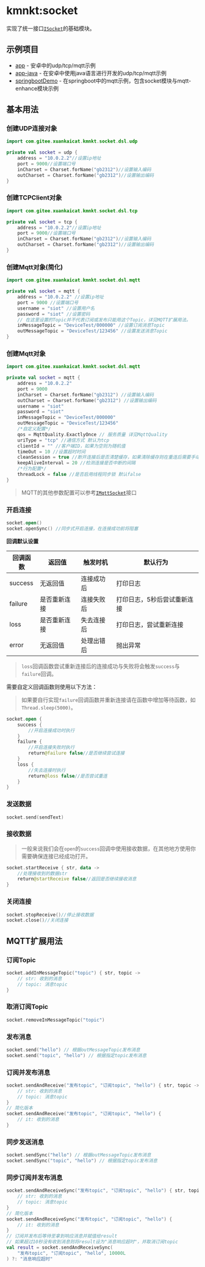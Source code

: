 # kmnkt:socket
实现了统一接口[`ISocket`](src/commonMain/kotlin/com/gitee/xuankaicat/kmnkt/socket/ISocket.kt)的基础模块。

## 示例项目

* [app](../examples/app) - 安卓中的udp/tcp/mqtt示例
* [app-java](../examples/app-java) - 在安卓中使用java语言进行开发的udp/tcp/mqtt示例
* [springbootDemo](../examples/springbootDemo) - 在springboot中的mqtt示例，包含socket模块与mqtt-enhance模块示例

## 基本用法

### 创建UDP连接对象

```kotlin
import com.gitee.xuankaicat.kmnkt.socket.dsl.udp

private val socket = udp {
    address = "10.0.2.2"//设置ip地址
    port = 9000//设置端口号
    inCharset = Charset.forName("gb2312")//设置输入编码
    outCharset = Charset.forName("gb2312")//设置输出编码
}
```

### 创建TCPClient对象

```kotlin
import com.gitee.xuankaicat.kmnkt.socket.dsl.tcp

private val socket = tcp {
    address = "10.0.2.2"//设置ip地址
    port = 9000//设置端口号
    inCharset = Charset.forName("gb2312")//设置输入编码
    outCharset = Charset.forName("gb2312")//设置输出编码
}
```

### 创建Mqtt对象(简化)

```kotlin
import com.gitee.xuankaicat.kmnkt.socket.dsl.mqtt

private val socket = mqtt {
    address = "10.0.2.2" //设置ip地址
    port = 9000 //设置端口号
    username = "siot" //设置用户名
    password = "siot" //设置密码
    // 在这里设置的Topic并不代表订阅或发布只能用这个Topic，详见MQTT扩展用法。
    inMessageTopic = "DeviceTest/000000" //设置订阅消息Topic
    outMessageTopic = "DeviceTest/123456" //设置发送消息Topic
}
```

### 创建Mqtt对象

```kotlin
import com.gitee.xuankaicat.kmnkt.socket.dsl.mqtt

private val socket = mqtt {
    address = "10.0.2.2"
    port = 9000
    inCharset = Charset.forName("gb2312") //设置输入编码
    outCharset = Charset.forName("gb2312") //设置输出编码
    username = "siot"
    password = "siot"
    inMessageTopic = "DeviceTest/000000"
    outMessageTopic = "DeviceTest/123456"
    /*自定义配置*/
    qos = MqttQuality.ExactlyOnce // 服务质量 详见MqttQuality
    uriType = "tcp" //通信方式 默认为tcp
    clientId = "" //客户端ID，如果为空则为随机值
    timeOut = 10 //设置超时时间
    cleanSession = true //断开连接后是否清楚缓存，如果清除缓存则在重连后需要手动恢复订阅。
    keepAliveInterval = 20 //检测连接是否中断的间隔
    /*行为配置*/
    threadLock = false //是否启用线程同步锁 默认false
}
```

> MQTT的其他参数配置可以参考[`IMqttSocket`](src/commonMain/kotlin/com/gitee/xuankaicat/kmnkt/socket/IMqttSocket.kt)接口

### 开启连接

```kotlin
socket.open()
socket.openSync() //同步式开启连接，在连接成功前将阻塞
```

**回调默认设置**

| 回调函数    | 返回值    | 触发时机  | 默认行为           |
|---------|--------|-------|----------------|
| success | 无返回值   | 连接成功后 | 打印日志           |
| failure | 是否重新连接 | 连接失败后 | 打印日志，5秒后尝试重新连接 |
| loss    | 是否重新连接 | 失去连接后 | 打印日志，尝试重新连接    |
| error   | 无返回值 | 处理出错后 | 抛出异常           |

> `loss`回调函数尝试重新连接后的连接成功与失败将会触发`success`与`failure`回调。

需要自定义回调函数则使用以下方法：

> 如果要自行实现`failure`回调函数并重新连接请在函数中增加等待函数，如`Thread.sleep(5000)`。

```kotlin
socket.open {
    success {
        //开启连接成功时执行
    }
    failure {
        //开启连接失败时执行
        return@failure false//是否继续尝试连接
    }
    loss {
        //失去连接时执行
        return@loss false//是否尝试重连
    }
}
```

### 发送数据

```kotlin
socket.send(sendText)
```

### 接收数据

> 一般来说我们会在`open`的`success`回调中使用接收数据，在其他地方使用你需要确保连接已经成功打开。

```kotlin
socket.startReceive { str, data ->
    //处理接收到的数据str
    return@startReceive false//返回是否继续接收消息
}
```

### 关闭连接

```kotlin
socket.stopReceive()//停止接收数据
socket.close()//关闭连接
```

## MQTT扩展用法

### 订阅Topic

```kotlin
socket.addInMessageTopic("topic") { str, topic ->
    // str: 收到的消息
    // topic: 消息topic
}
```

### 取消订阅Topic

```kotlin
socket.removeInMessageTopic("topic")
```

### 发布消息

```kotlin
socket.send("hello") // 根据outMessageTopic发布消息
socket.send("topic", "hello") // 根据指定topic发布消息
```

### 订阅并发布消息

```kotlin
socket.sendAndReceive("发布topic", "订阅topic", "hello") { str, topic ->
    // str: 收到的消息
    // topic: 消息topic
}
// 简化版本
socket.sendAndReceive("发布topic", "订阅topic", "hello") { 
    // it: 收到的消息
}
```

### 同步发送消息

```kotlin
socket.sendSync("hello") // 根据outMessageTopic发布消息
socket.sendSync("topic", "hello") // 根据指定topic发布消息
```

### 同步订阅并发布消息

```kotlin
socket.sendAndReceiveSync("发布topic", "订阅topic", "hello") { str, topic ->
    // str: 收到的消息
    // topic: 消息topic
}
// 简化版本
socket.sendAndReceiveSync("发布topic", "订阅topic", "hello") { 
    // it: 收到的消息
}
// 订阅并发布后等待至拿到响应消息并赋值给result
// 如果超过10秒没有收到消息则将result设为"消息响应超时"，并取消订阅topic
val result = socket.sendAndReceiveSync(
    "发布topic", "订阅topic", "hello", 10000L
) ?: "消息响应超时"
```